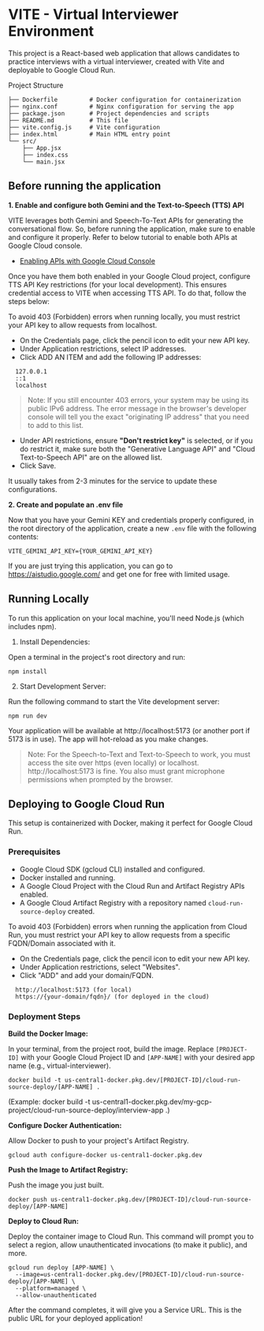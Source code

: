 # VITE - Virtual Interviewer Environment

This project is a React-based web application that allows candidates to practice interviews with a virtual interviewer, created with Vite and deployable to Google Cloud Run.

Project Structure

```/
├── Dockerfile         # Docker configuration for containerization
├── nginx.conf         # Nginx configuration for serving the app
├── package.json       # Project dependencies and scripts
├── README.md          # This file
├── vite.config.js     # Vite configuration
├── index.html         # Main HTML entry point
└── src/
    ├── App.jsx
    ├── index.css
    └── main.jsx
```

## Before running the application

**1. Enable and configure both Gemini and the Text-to-Speech (TTS) API**

VITE leverages both Gemini and Speech-To-Text APIs for generating the conversational flow. So, before running the application, make sure to enable and configure it properly. Refer to below tutorial to enable both APIs at Google Cloud console.

* <a href="https://cloud.google.com/endpoints/docs/openapi/enable-api" target="_blank">Enabling APIs with Google Cloud Console</a>

Once you have them both enabled in your Google Cloud project, configure TTS API Key restrictions (for your local development). This ensures credential access to VITE when accessing TTS API. To do that, follow the steps below:

To avoid 403 (Forbidden) errors when running locally, you must restrict your API key to allow requests from localhost.

* On the Credentials page, click the pencil icon to edit your new API key.
* Under Application restrictions, select IP addresses.
* Click ADD AN ITEM and add the following IP addresses:
```
  127.0.0.1
  ::1
  localhost
  ```

> Note: If you still encounter 403 errors, your system may be using its public IPv6 address. The error message in the browser's developer console will tell you the exact "originating IP address" that you need to add to this list.

* Under API restrictions, ensure **"Don't restrict key"** is selected, or if you do restrict it, make sure both the "Generative Language API" and "Cloud Text-to-Speech API" are on the allowed list.
* Click Save.

It usually takes from 2-3 minutes for the service to update these configurations.

**2. Create and populate an .env file**

Now that you have your Gemini KEY and credentials properly configured, in the root directory of the application, create a new ```.env``` file with the following contents:

```
VITE_GEMINI_API_KEY={YOUR_GEMINI_API_KEY}
```

If you are just trying this application, you can go to <a href="https://aistudio.google.com/" target="_blank">https://aistudio.google.com/</a> and get one for free with limited usage.

## Running Locally

To run this application on your local machine, you'll need Node.js (which includes npm).

1. Install Dependencies:

Open a terminal in the project's root directory and run:

```
npm install
```

2. Start Development Server:

Run the following command to start the Vite development server:

```
npm run dev
```

Your application will be available at http://localhost:5173 (or another port if 5173 is in use). The app will hot-reload as you make changes.

> Note: For the Speech-to-Text and Text-to-Speech to work, you must access the site over https (even locally) or localhost. http://localhost:5173 is fine. You also must grant microphone permissions when prompted by the browser.

## Deploying to Google Cloud Run

This setup is containerized with Docker, making it perfect for Google Cloud Run.

### Prerequisites

* Google Cloud SDK (gcloud CLI) installed and configured.
* Docker installed and running.
* A Google Cloud Project with the Cloud Run and Artifact Registry APIs enabled.
* A Google Cloud Artifact Registry with a repository named ```cloud-run-source-deploy``` created.

To avoid 403 (Forbidden) errors when running the application from Cloud Run, you must restrict your API key to allow requests from a specific FQDN/Domain associated with it.

* On the Credentials page, click the pencil icon to edit your new API key.
* Under Application restrictions, select "Websites".
* Click "ADD" and add your domain/FQDN.

```
  http://localhost:5173 (for local)
  https://{your-domain/fqdn}/ (for deployed in the cloud) 
  ```

### Deployment Steps

**Build the Docker Image:**

In your terminal, from the project root, build the image. Replace ```[PROJECT-ID]``` with your Google Cloud Project ID and ```[APP-NAME]``` with your desired app name (e.g., virtual-interviewer).

```
docker build -t us-central1-docker.pkg.dev/[PROJECT-ID]/cloud-run-source-deploy/[APP-NAME] .
```

(Example: docker build -t us-central1-docker.pkg.dev/my-gcp-project/cloud-run-source-deploy/interview-app .)

**Configure Docker Authentication:**

Allow Docker to push to your project's Artifact Registry.

```
gcloud auth configure-docker us-central1-docker.pkg.dev
```

**Push the Image to Artifact Registry:**

Push the image you just built.

```
docker push us-central1-docker.pkg.dev/[PROJECT-ID]/cloud-run-source-deploy/[APP-NAME]
```

**Deploy to Cloud Run:**

Deploy the container image to Cloud Run. This command will prompt you to select a region, allow unauthenticated invocations (to make it public), and more.

```
gcloud run deploy [APP-NAME] \
  --image=us-central1-docker.pkg.dev/[PROJECT-ID]/cloud-run-source-deploy/[APP-NAME] \
  --platform=managed \
  --allow-unauthenticated
```

After the command completes, it will give you a Service URL. This is the public URL for your deployed application!